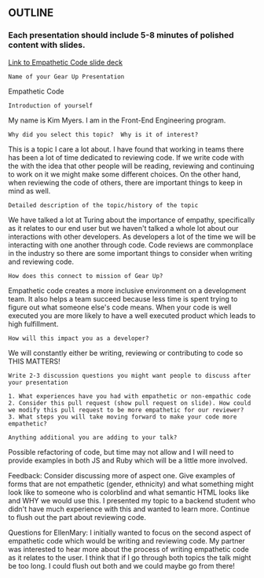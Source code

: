 ## OUTLINE

### Each presentation should include 5-8 minutes of polished content with slides. 
  
[Link to Empathetic Code slide deck](https://docs.google.com/presentation/d/1bHg-IKkzuJZPUTHPJ7a5cDZSUWMeypL07IW8VSsNzpI/edit#slide=id.g592cda33b8_0_500)
  
  `Name of your Gear Up Presentation`
  
  Empathetic Code
  
  `Introduction of yourself`
  
  My name is Kim Myers. I am in the Front-End Engineering program.
  
  `Why did you select this topic?  Why is it of interest?` 
  
  This is a topic I care a lot about. I have found that working in teams there has been a lot of time dedicated to reviewing code.
  If we write code with the with the idea that other people will be reading, reviewing and continuing to work on it we might make some different choices.
  On the other hand, when reviewing the code of others, there are important things to keep in mind as well.
  
  `Detailed description of the topic/history of the topic`
  
  We have talked a lot at Turing about the importance of empathy, specifically as it relates to our end user but we haven't talked a whole lot about our interactions with other developers.
  As developers a lot of the time we will be interacting with one another through code. Code reviews are commonplace in the industry so there are some important things to consider when writing and reviewing code.
  
  `How does this connect to mission of Gear Up?`
  
  Empathetic code creates a more inclusive environment on a development team. 
  It also helps a team succeed because less time is spent trying to figure out what someone else's code means.
  When your code is well executed you are more likely to have a well executed product which leads to high fulfillment.
  
  `How will this impact you as a developer?` 
  
  We will constantly either be writing, reviewing or contributing to code so THIS MATTERS!
  
  `Write 2-3 discussion questions you might want people to discuss after your presentation`
  
    1. What experiences have you had with empathetic or non-empathic code
    2. Consider this pull request (show pull request on slide). How could we modify this pull request to be more empathetic for our reviewer?
    3. What steps you will take moving forward to make your code more empathetic?
    
   `Anything additional you are adding to your talk?`
   
   Possible refactoring of code, but time may not allow and I will need to provide examples in both JS and Ruby which will be a little more involved.
   
   Feedback: Consider discussing more of aspect one. Give examples of forms that are not empathetic (gender, ethnicity) and what something might look like to someone who is colorblind and what semantic HTML looks like and WHY we would use this. I presented my topic to a backend student who didn't have much experience with this and wanted to learn more. Continue to flush out the part about reviewing code.
   
   Questions for EllenMary: I initially wanted to focus on the second aspect of empathetic code which would be writing and reviewing code. My partner was interested to hear more about the process of writing empathetic code as it relates to the user. I think that if I go through both topics the talk might be too long. I could flush out both and we could maybe go from there!
